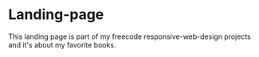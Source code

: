 # Landing-page
This landing page is part of my freecode responsive-web-design projects and it's about my favorite books.
